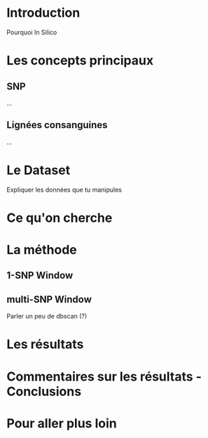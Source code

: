 # Introduction

Pourquoi In Silico

# Les concepts principaux

## SNP
...
## Lignées consanguines
...

# Le Dataset

Expliquer les données que tu manipules

# Ce qu'on cherche

# La méthode

## 1-SNP Window

## multi-SNP Window

Parler un peu de dbscan (?)

# Les résultats

# Commentaires sur les résultats - Conclusions

# Pour aller plus loin

